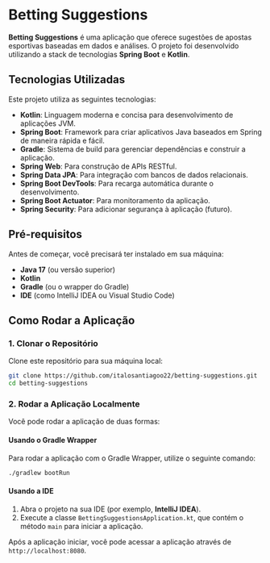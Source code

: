 # Betting Suggestions

**Betting Suggestions** é uma aplicação que oferece sugestões de apostas esportivas baseadas em dados e análises. O projeto foi desenvolvido utilizando a stack de tecnologias **Spring Boot** e **Kotlin**.

## Tecnologias Utilizadas

Este projeto utiliza as seguintes tecnologias:

- **Kotlin**: Linguagem moderna e concisa para desenvolvimento de aplicações JVM.
- **Spring Boot**: Framework para criar aplicativos Java baseados em Spring de maneira rápida e fácil.
- **Gradle**: Sistema de build para gerenciar dependências e construir a aplicação.
- **Spring Web**: Para construção de APIs RESTful.
- **Spring Data JPA**: Para integração com bancos de dados relacionais.
- **Spring Boot DevTools**: Para recarga automática durante o desenvolvimento.
- **Spring Boot Actuator**: Para monitoramento da aplicação.
- **Spring Security**: Para adicionar segurança à aplicação (futuro).

## Pré-requisitos

Antes de começar, você precisará ter instalado em sua máquina:

- **Java 17** (ou versão superior)
- **Kotlin**
- **Gradle** (ou o wrapper do Gradle)
- **IDE** (como IntelliJ IDEA ou Visual Studio Code)

## Como Rodar a Aplicação

### 1. Clonar o Repositório

Clone este repositório para sua máquina local:

```bash
git clone https://github.com/italosantiagoo22/betting-suggestions.git
cd betting-suggestions
```

### 2. Rodar a Aplicação Localmente

Você pode rodar a aplicação de duas formas:

#### Usando o Gradle Wrapper

Para rodar a aplicação com o Gradle Wrapper, utilize o seguinte comando:

```bash
./gradlew bootRun
```

#### Usando a IDE

1. Abra o projeto na sua IDE (por exemplo, **IntelliJ IDEA**).
2. Execute a classe `BettingSuggestionsApplication.kt`, que contém o método `main` para iniciar a aplicação.

Após a aplicação iniciar, você pode acessar a aplicação através de `http://localhost:8080`.

